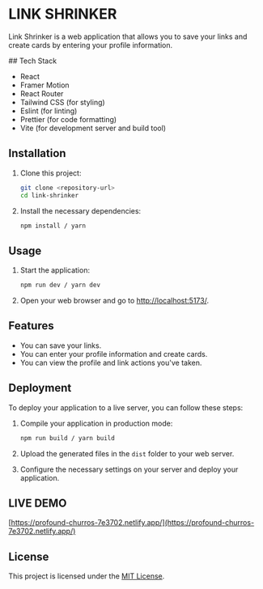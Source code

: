 # LINK SHRINKER

Link Shrinker is a web application that allows you to save your links and create cards by entering your profile information.

## Tech Stack
- React
- Framer Motion
- React Router
- Tailwind CSS (for styling)
- Eslint (for linting)
- Prettier (for code formatting)
- Vite (for development server and build tool)

## Installation

1. Clone this project:

   ```bash
   git clone <repository-url>
   cd link-shrinker
   ```

2. Install the necessary dependencies:

   ```bash
   npm install / yarn
   ```

## Usage

1. Start the application:

   ```bash
   npm run dev / yarn dev
   ```

2. Open your web browser and go to [http://localhost:5173/](http://localhost:5173).

## Features

- You can save your links.
- You can enter your profile information and create cards.
- You can view the profile and link actions you've taken.

## Deployment

To deploy your application to a live server, you can follow these steps:

1. Compile your application in production mode:

   ```bash
   npm run build / yarn build
   ```

2. Upload the generated files in the `dist` folder to your web server.

3. Configure the necessary settings on your server and deploy your application.

## LIVE DEMO

[https://profound-churros-7e3702.netlify.app/](https://profound-churros-7e3702.netlify.app/)

## License

This project is licensed under the [MIT License](LICENSE).
